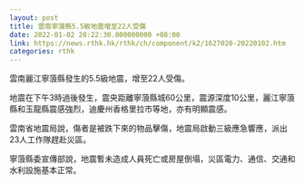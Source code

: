 ```yaml
---
layout: post
title: 雲南寧蒗縣5.5級地震增至22人受傷
date: 2022-01-02 20:22:30.000000000 +08:00
link: https://news.rthk.hk/rthk/ch/component/k2/1627020-20220102.htm
categories: rthk
---
```


雲南麗江寧蒗縣發生的5.5級地震，增至22人受傷。

地震在下午3時過後發生，震央距離寧蒗縣城60公里，震源深度10公里，麗江寧蒗縣和玉龍縣震感強烈，迪慶州香格里拉市等地，亦有明顯震感。

雲南省地震局說，傷者是被跌下來的物品擊傷，地震局啟動三級應急響應，派出23人工作隊趕赴災區。

寧蒗縣委宣傳部說，地震暫未造成人員死亡或房屋倒塌，災區電力、通信、交通和水利設施基本正常。
